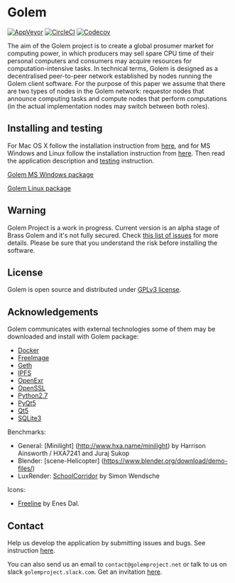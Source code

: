 # Golem

[![AppVeyor](https://ci.appveyor.com/api/projects/status/40ffpq86bl00um02?svg=true)](https://ci.appveyor.com/project/golemfactory/golem)
[![CircleCI](https://circleci.com/gh/golemfactory/golem.svg?style=shield)](https://circleci.com/gh/golemfactory/golem)
[![Codecov](https://codecov.io/gh/golemfactory/golem/badge.svg)](https://codecov.io/gh/golemfactory/golem)

The aim of the Golem project is to create a global prosumer market for computing power, in which
producers may sell spare CPU time of their personal computers and consumers may acquire resources
for computation-intensive tasks. In technical terms, Golem is designed as a decentralised peer-to-peer
network established by nodes running the Golem client software. For the purpose of this paper we assume
that there are two types of nodes in the Golem network: requestor nodes that announce computing
tasks and compute nodes that perform computations (in the actual implementation nodes may switch
between both roles).

## Installing and testing

For Mac OS X follow the installation instruction from [here](https://github.com/golemfactory/homebrew-golem),
and for MS Windows and Linux follow the installation instruction from
[here](https://github.com/golemfactory/golem/wiki/Installation).
Then read the application description and [testing](https://github.com/golemfactory/golem/wiki/Testing) instruction. 

[Golem MS Windows package](https://www.dropbox.com/s/5t6c3qwarddmymc/golem-win32.zip?dl=0)

[Golem Linux package](https://www.dropbox.com/s/2nn5lg7x0c3q23z/golem-linux.zip?dl=0)

## Warning

Golem Project is a work in progress. Current version is an alpha stage of Brass Golem and it's not fully secured. Check [this list of issues](https://github.com/golemfactory/golem/labels/security) for more details.
Please be sure that you understand the risk before installing the software.

## License

Golem is open source and distributed under [GPLv3 license](https://www.gnu.org/licenses/gpl-3.0.html).

## Acknowledgements

Golem communicates with external technologies some of them may be downloaded and install with Golem package:
* [Docker](https://www.docker.com/)
* [FreeImage](http://freeimage.sourceforge.net/)
* [Geth](https://github.com/ethereum/go-ethereum/wiki/geth)
* [IPFS](https://ipfs.io/)
* [OpenExr](http://www.openexr.com/)
* [OpenSSL](https://www.openssl.org/)
* [Python2.7](https://www.python.org/)
* [PyQt5](https://www.riverbankcomputing.com/software/pyqt/intro)
* [Qt5](https://www.qt.io/)
* [SQLite3](https://sqlite.org/index.html)

Benchmarks:
* General: [Minilight] (http://www.hxa.name/minilight) by Harrison Ainsworth / HXA7241 and Juraj Sukop
* Blender: [scene-Helicopter] (https://www.blender.org/download/demo-files/)
* LuxRender: [SchoolCorridor](http://www.luxrender.net/wiki/Show-off_pack) by Simon Wendsche

Icons:
* [Freeline](https://www.iconfinder.com/iconsets/freeline) by Enes Dal.

## Contact  

Help us develop the application by submitting issues and bugs. See instruction
[here](https://github.com/golemfactory/golem/wiki/Testing).

You can also send us an email to `contact@golemproject.net` or talk to us on slack `golemproject.slack.com`.
Get an invitation [here](http://golemproject.org:3000).
